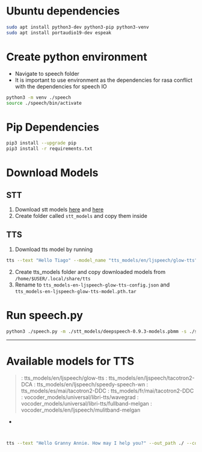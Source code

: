 # Ubuntu dependencies
``` bash
sudo apt install python3-dev python3-pip python3-venv
sudo apt install portaudio19-dev espeak
```

# Create python environment
- Navigate to speech folder
- It is important to use environment as the dependencies for rasa conflict with the dependencies for speech IO

``` bash
python3 -m venv ./speech
source ./speech/bin/activate
```

# Pip Dependencies
``` bash
pip3 install --upgrade pip
pip3 install -r requirements.txt
```

# Download Models
## STT
1. Download stt models [here](https://github.com/mozilla/DeepSpeech/releases/download/v0.9.3/deepspeech-0.9.3-models.pbmm) and [here](https://github.com/mozilla/DeepSpeech/releases/download/v0.9.3/deepspeech-0.9.3-models.scorer)
2. Create folder called `stt_models` and copy them inside

## TTS
1. Download tts model by running
``` bash
tts --text "Hello Tiago" --model_name "tts_models/en/ljspeech/glow-tts" --vocoder_name "vocoder_models/en/ljspeech/mulitband-melgan"
```
2. Create tts_models folder and copy downloaded models from `/home/$USER/.local/share/tts`
3. Rename to `tts_models-en-ljspeech-glow-tts-config.json` and `tts_models-en-ljspeech-glow-tts-model.pth.tar`


# Run speech.py
``` bash
python3 ./speech.py -m ./stt_models/deepspeech-0.9.3-models.pbmm -s ./stt_models/deepspeech-0.9.3-models.scorer -v 0
```

---
# Available models for TTS
 >: tts_models/en/ljspeech/glow-tts 
 >: tts_models/en/ljspeech/tacotron2-DCA 
 >: tts_models/en/ljspeech/speedy-speech-wn 
 >: tts_models/es/mai/tacotron2-DDC 
 >: tts_models/fr/mai/tacotron2-DDC 
 >: vocoder_models/universal/libri-tts/wavegrad 
 >: vocoder_models/universal/libri-tts/fullband-melgan 
 >: vocoder_models/en/ljspeech/mulitband-melgan 

- 
``` bash


tts --text "Hello Granny Annie. How may I help you?" --out_path ./ --config_path ./tts_model/tts_config.json --model_path ./tts_model/tts_model.pth.tar --vocoder_path ./tts_model/vocoder_model.pth.tar --vocoder_config_path ./tts_model/vocoder_config.json 
``` 